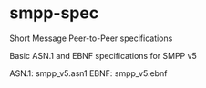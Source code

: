 # smpp-spec
Short Message Peer-to-Peer specifications

Basic ASN.1 and EBNF specifications for SMPP v5

ASN.1: smpp_v5.asn1
EBNF: smpp_v5.ebnf
